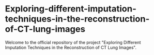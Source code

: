 # Exploring-different-imputation-techniques-in-the-reconstruction-of-CT-lung-images
Welcome to the official repository of the project "Exploring Different Imputation Techniques in the Reconstruction of CT Lung Images".
